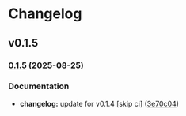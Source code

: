 # Changelog

## v0.1.5

### [0.1.5](https://github.com/Dawn-Dream/Todos/compare/v0.1.4...v0.1.5) (2025-08-25)


### Documentation

* **changelog:** update for v0.1.4 [skip ci] ([3e70c04](https://github.com/Dawn-Dream/Todos/commit/3e70c04976274864dac95f31ff112793705821a1))


